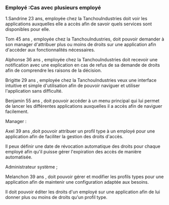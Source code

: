 ### Employé :Cas avec plusieurs employé

1.Sandrine 23 ans, employée chez la TanchouIndustries doit voir les applications auxquelles elle a accès afin de savoir quels services sont disponibles pour elle.



Tom 45 ans , employée chez la TanchouIndustries, doit pouvoir demander à son manager d'attribuer plus ou moins de droits sur une application afin d'accèder aux fonctionnalités nécessaires.

Alphonse 36 ans , employée chez la TanchouIndustries doit recevoir une notification avec une explication en cas de refus de sa demande de droits afin de comprendre les raisons de la décision.

Brigitte 29 ans , employée chez la TanchouIndustries veux une interface intuitive et simple d'utilisation afin de pouvoir naviguer et utiliser l'application sans difficulté.

Benjamin 55 ans , doit pouvoir accéder à un menu principal qui lui permet de lancer les différentes applications auxquelles il a  accès afin de naviguer facilement.


Manager : 

Axel 39 ans ,doit pouvoir attribuer un profil type à un employé pour une application afin de faciliter la gestion des droits d'accès.

Il peux définir une date de révocation automatique des droits pour chaque employé afin qu'il puisse gérer l'expiration des accès de manière automatisée.

Administrateur système ;

Melanchon 39 ans , doit pouvoir gérer et modifier les profils types pour une application afin de maintenir une configuration adaptée aux besoins.

Il doit  pouvoir éditer les droits d'un employé sur une application afin de lui donner plus ou moins de droits qu'un profil type.



